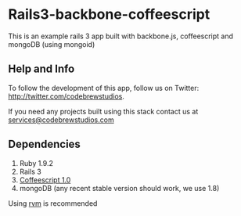 # Rails3-backbone-coffeescript

This is an example rails 3 app built with backbone.js, coffeescript and mongoDB (using mongoid)

## Help and Info

To follow the development of this app, follow us on Twitter:
http://twitter.com/codebrewstudios.

If you need any projects built using this stack contact us at services@codebrewstudios.com

## Dependencies
1. Ruby 1.9.2
2. Rails 3
3. [Coffeescript 1.0](www.coffeescript.org)
4. mongoDB (any recent stable version should work, we use 1.8)

Using [rvm](http://rvm.beginrescueend.com]) is recommended